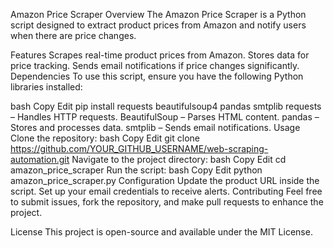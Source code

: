 Amazon Price Scraper
Overview
The Amazon Price Scraper is a Python script designed to extract product prices from Amazon and notify users when there are price changes.

Features
Scrapes real-time product prices from Amazon.
Stores data for price tracking.
Sends email notifications if price changes significantly.
Dependencies
To use this script, ensure you have the following Python libraries installed:

bash
Copy
Edit
pip install requests beautifulsoup4 pandas smtplib
requests – Handles HTTP requests.
BeautifulSoup – Parses HTML content.
pandas – Stores and processes data.
smtplib – Sends email notifications.
Usage
Clone the repository:
bash
Copy
Edit
git clone https://github.com/YOUR_GITHUB_USERNAME/web-scraping-automation.git
Navigate to the project directory:
bash
Copy
Edit
cd amazon_price_scraper
Run the script:
bash
Copy
Edit
python amazon_price_scraper.py
Configuration
Update the product URL inside the script.
Set up your email credentials to receive alerts.
Contributing
Feel free to submit issues, fork the repository, and make pull requests to enhance the project.

License
This project is open-source and available under the MIT License.

